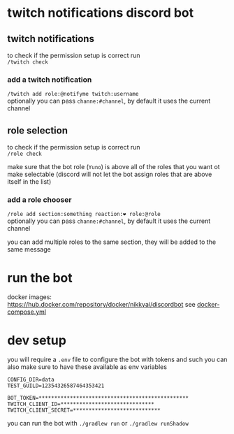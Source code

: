 # twitch notifications discord bot
## twitch notifications

to check if the permission setup is correct run  
`/twitch check`

### add a twitch notification

`/twitch add role:@notifyme twitch:username`  
optionally you can pass `channe:#channel`, by default it uses the current channel

## role selection

to check if the permission setup is correct run  
`/role check`

make sure that the bot role (`Yuno`) is above all of the roles that you want ot make selectable
(discord will not let the bot assign roles that are above itself in the list)

### add a role chooser

`/role add section:something reaction:❤ role:@role`  
optionally you can pass `channe:#channel`, by default it uses the current channel  

you can add multiple roles to the same section, they will be added to the same message


# run the bot

docker images: https://hub.docker.com/repository/docker/nikkyai/discordbot
see [docker-compose.yml](./docker-compose.yml)

# dev setup

you will require a `.env` file to configure the bot with tokens and such
you can also make sure to have these available as env variables

```
CONFIG_DIR=data
TEST_GUILD=12354326587464353421

BOT_TOKEN=************************************************
TWITCH_CLIENT_ID=******************************
TWITCH_CLIENT_SECRET=****************************
```

you can run the bot with `./gradlew run` or `./gradlew runShadow`
